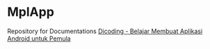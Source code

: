 # MplApp
Repository for Documentations [Dicoding - Belajar Membuat Aplikasi Android untuk Pemula](https://www.dicoding.com/academies/51)
